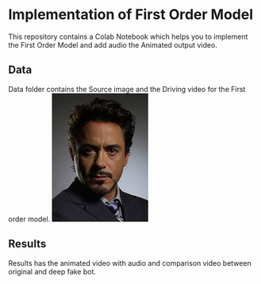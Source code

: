 # Implementation of First Order Model

This repository contains a Colab Notebook which helps you to implement the First Order Model and add audio the Animated output video.

## Data
Data folder contains the Source image and the Driving video for the First order model.
![alt text](https://github.com/Devicharith/Deep-Fake-Bot/blob/master/Data/rdj1.png?raw=true)

## Results
Results has the animated video with audio and comparison video between original and deep fake bot.

